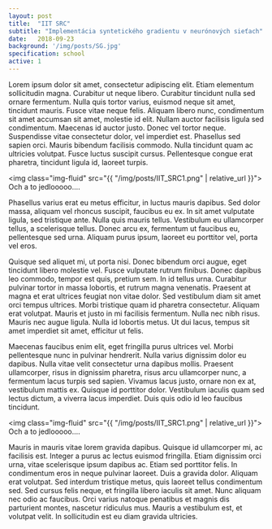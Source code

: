 ```yaml
---
layout: post
title:  "IIT SRC"
subtitle: "Implementácia syntetického gradientu v neurónových sieťach"
date:   2018-09-23
background: '/img/posts/SG.jpg'
specification: school
active: 1
---
```


Lorem ipsum dolor sit amet, consectetur adipiscing elit. Etiam elementum sollicitudin magna. Curabitur ut neque libero. Curabitur tincidunt nulla sed ornare fermentum. Nulla quis tortor varius, euismod neque sit amet, tincidunt mauris. Fusce vitae neque felis. Aliquam libero nunc, condimentum sit amet accumsan sit amet, molestie id elit. Nullam auctor facilisis ligula sed condimentum. Maecenas id auctor justo. Donec vel tortor neque. Suspendisse vitae consectetur dolor, vel imperdiet est. Phasellus sed sapien orci. Mauris bibendum facilisis commodo. Nulla tincidunt quam ac ultricies volutpat. Fusce luctus suscipit cursus. Pellentesque congue erat pharetra, tincidunt ligula id, laoreet turpis.

<img class="img-fluid" src="{{ "/img/posts/IIT_SRC1.png" | relative_url }}">
<span class="caption text-muted">Och a to jedlooooo....</span>

Phasellus varius erat eu metus efficitur, in luctus mauris dapibus. Sed dolor massa, aliquam vel rhoncus suscipit, faucibus eu ex. In sit amet vulputate ligula, sed tristique ante. Nulla quis mauris tellus. Vestibulum eu ullamcorper tellus, a scelerisque tellus. Donec arcu ex, fermentum ut faucibus eu, pellentesque sed urna. Aliquam purus ipsum, laoreet eu porttitor vel, porta vel eros.

Quisque sed aliquet mi, ut porta nisi. Donec bibendum orci augue, eget tincidunt libero molestie vel. Fusce vulputate rutrum finibus. Donec dapibus leo commodo, tempor est quis, pretium sem. In id tellus urna. Curabitur pulvinar tortor in massa lobortis, et rutrum magna venenatis. Praesent at magna et erat ultrices feugiat non vitae dolor. Sed vestibulum diam sit amet orci tempus ultrices. Morbi tristique quam id pharetra consectetur. Aliquam erat volutpat. Mauris et justo in mi facilisis fermentum. Nulla nec nibh risus. Mauris nec augue ligula. Nulla id lobortis metus. Ut dui lacus, tempus sit amet imperdiet sit amet, efficitur ut felis.

Maecenas faucibus enim elit, eget fringilla purus ultrices vel. Morbi pellentesque nunc in pulvinar hendrerit. Nulla varius dignissim dolor eu dapibus. Nulla vitae velit consectetur urna dapibus mollis. Praesent ullamcorper, risus in dignissim pharetra, risus arcu ullamcorper nunc, a fermentum lacus turpis sed sapien. Vivamus lacus justo, ornare non ex at, vestibulum mattis ex. Quisque id porttitor dolor. Vestibulum iaculis quam sed lectus dictum, a viverra lacus imperdiet. Duis quis odio id leo faucibus tincidunt.

<img class="img-fluid" src="{{ "/img/posts/IIT_SRC1.png" | relative_url }}">
<span class="caption text-muted">Och a to jedlooooo....</span>

Mauris in mauris vitae lorem gravida dapibus. Quisque id ullamcorper mi, ac facilisis est. Integer a purus ac lectus euismod fringilla. Etiam dignissim orci urna, vitae scelerisque ipsum dapibus ac. Etiam sed porttitor felis. In condimentum eros in neque pulvinar laoreet. Duis a gravida dolor. Aliquam erat volutpat. Sed interdum tristique metus, quis laoreet tellus condimentum sed. Sed cursus felis neque, et fringilla libero iaculis sit amet. Nunc aliquam nec odio ac faucibus. Orci varius natoque penatibus et magnis dis parturient montes, nascetur ridiculus mus. Mauris a vestibulum est, et volutpat velit. In sollicitudin est eu diam gravida ultricies.
